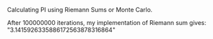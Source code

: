 Calculating PI using Riemann Sums or Monte Carlo.

After 100000000 iterations, my implementation of Riemann sum gives:
"3.1415926335886172563878316864"
